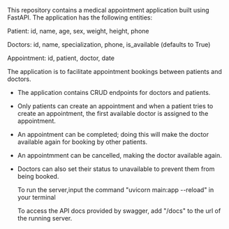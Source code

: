 This repository contains a medical appointment application built using FastAPI. The application has the following entities:

Patient: id, name, age, sex, weight, height, phone

Doctors: id, name, specialization, phone, is_available (defaults to True)

Appointment: id, patient, doctor, date

The application is to facilitate appointment bookings between patients and doctors.
- The application contains CRUD endpoints for doctors and patients. 
- Only patients can create an appointment and when a patient tries to create an appointment, the first available doctor is assigned to the appointment.
- An appointment can be completed; doing this will make the doctor available again for booking by other patients.
- An appointmment can be cancelled, making the doctor available again.
- Doctors can also set their status to unavailable to prevent them from being booked.

  To run the server,input the command "uvicorn main:app --reload" in your terminal

  To access the API docs provided by swagger, add "/docs" to the url of the running server.
